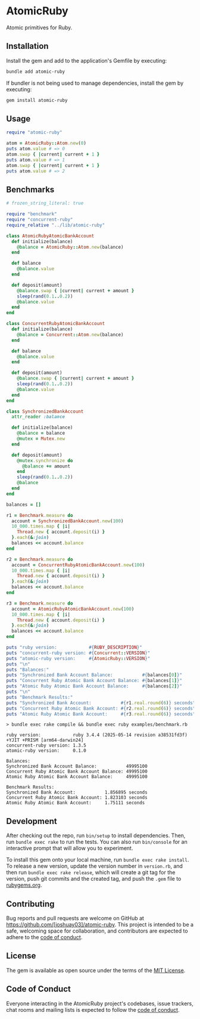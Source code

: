 # AtomicRuby

Atomic primitives for Ruby.

## Installation

Install the gem and add to the application's Gemfile by executing:

```bash
bundle add atomic-ruby
```

If bundler is not being used to manage dependencies, install the gem by executing:

```bash
gem install atomic-ruby
```

## Usage

```ruby
require "atomic-ruby"

atom = AtomicRuby::Atom.new(0)
puts atom.value # => 0
atom.swap { |current| current + 1 }
puts atom.value # => 1
atom.swap { |current| current + 1 }
puts atom.value # => 2
```

## Benchmarks

```ruby
# frozen_string_literal: true

require "benchmark"
require "concurrent-ruby"
require_relative "../lib/atomic-ruby"

class AtomicRubyAtomicBankAccount
  def initialize(balance)
    @balance = AtomicRuby::Atom.new(balance)
  end

  def balance
    @balance.value
  end

  def deposit(amount)
    @balance.swap { |current| current + amount }
    sleep(rand(0.1..0.2))
    @balance.value
  end
end

class ConcurrentRubyAtomicBankAccount
  def initialize(balance)
    @balance = Concurrent::Atom.new(balance)
  end

  def balance
    @balance.value
  end

  def deposit(amount)
    @balance.swap { |current| current + amount }
    sleep(rand(0.1..0.2))
    @balance.value
  end
end

class SynchronizedBankAccount
  attr_reader :balance

  def initialize(balance)
    @balance = balance
    @mutex = Mutex.new
  end

  def deposit(amount)
    @mutex.synchronize do
      @balance += amount
    end
    sleep(rand(0.1..0.2))
    @balance
  end
end

balances = []

r1 = Benchmark.measure do
  account = SynchronizedBankAccount.new(100)
  10_000.times.map { |i|
    Thread.new { account.deposit(i) }
  }.each(&:join)
  balances << account.balance
end

r2 = Benchmark.measure do
  account = ConcurrentRubyAtomicBankAccount.new(100)
  10_000.times.map { |i|
    Thread.new { account.deposit(i) }
  }.each(&:join)
  balances << account.balance
end

r3 = Benchmark.measure do
  account = AtomicRubyAtomicBankAccount.new(100)
  10_000.times.map { |i|
    Thread.new { account.deposit(i) }
  }.each(&:join)
  balances << account.balance
end

puts "ruby version:            #{RUBY_DESCRIPTION}"
puts "concurrent-ruby version: #{Concurrent::VERSION}"
puts "atomic-ruby version:     #{AtomicRuby::VERSION}"
puts "\n"
puts "Balances:"
puts "Synchronized Bank Account Balance:           #{balances[0]}"
puts "Concurrent Ruby Atomic Bank Account Balance: #{balances[1]}"
puts "Atomic Ruby Atomic Bank Account Balance:     #{balances[2]}"
puts "\n"
puts "Benchmark Results:"
puts "Synchronized Bank Account:           #{r1.real.round(6)} seconds"
puts "Concurrent Ruby Atomic Bank Account: #{r2.real.round(6)} seconds"
puts "Atomic Ruby Atomic Bank Account:     #{r3.real.round(6)} seconds"
```

```
> bundle exec rake compile && bundle exec ruby examples/benchmark.rb

ruby version:            ruby 3.4.4 (2025-05-14 revision a38531fd3f) +YJIT +PRISM [arm64-darwin24]
concurrent-ruby version: 1.3.5
atomic-ruby version:     0.1.0

Balances:
Synchronized Bank Account Balance:           49995100
Concurrent Ruby Atomic Bank Account Balance: 49995100
Atomic Ruby Atomic Bank Account Balance:     49995100

Benchmark Results:
Synchronized Bank Account:           1.856895 seconds
Concurrent Ruby Atomic Bank Account: 1.823103 seconds
Atomic Ruby Atomic Bank Account:     1.75111 seconds
```

## Development

After checking out the repo, run `bin/setup` to install dependencies. Then, run `bundle exec rake` to run the tests.
You can also run `bin/console` for an interactive prompt that will allow you to experiment.

To install this gem onto your local machine, run `bundle exec rake install`. To release a new version, update the
version number in `version.rb`, and then run `bundle exec rake release`, which will create a git tag for the version,
push git commits and the created tag, and push the `.gem` file to [rubygems.org](https://rubygems.org).

## Contributing

Bug reports and pull requests are welcome on GitHub at https://github.com/[joshuay03]/atomic-ruby. This project is
intended to be a safe, welcoming space for collaboration, and contributors are expected to adhere to the
[code of conduct](https://github.com/[joshuay03]/atomic-ruby/blob/main/CODE_OF_CONDUCT.md).

## License

The gem is available as open source under the terms of the [MIT License](https://opensource.org/licenses/MIT).

## Code of Conduct

Everyone interacting in the AtomicRuby project's codebases, issue trackers, chat rooms and mailing lists is expected to
follow the [code of conduct](https://github.com/[joshuay03]/atomic-ruby/blob/main/CODE_OF_CONDUCT.md).
